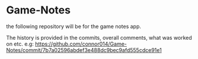# Game-Notes
the following repository will be for the game notes app.

The history is provided in the commits, overall comments, what was worked on etc. 
e.g: https://github.com/connor014/Game-Notes/commit/7b7a02596abdef3e488dc9bec9afd555cdce91e1

